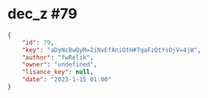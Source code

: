 
# dec_z #79
                
```JSON
{
    "id": 79,
    "key": "aDyNcBwQyM=2iNvEfAniOtH#7qaFzQtYsOjV=4jW",
    "author": "fwRelik",
    "owner": "undefined",
    "lisance_key": null,
    "date": "2023-1-15 01:00"
}
```
    
